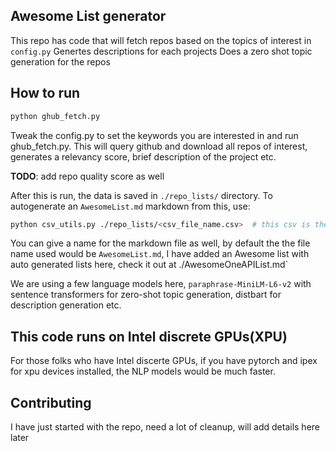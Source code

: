 ## Awesome List generator

This repo has code that will fetch repos based on the topics of interest in `config.py` 
Genertes descriptions for each projects
Does a zero shot topic generation for the repos

## How to run

```bash
python ghub_fetch.py
```

Tweak the config.py to set the keywords you are interested in and run ghub_fetch.py. This will query github and download
all repos of interest, generates a relevancy score, brief description of the project etc. 

**TODO**: add repo quality score as well


After this is run, the data is saved in `./repo_lists/` directory. To autogenerate an `AwesomeList.md` markdown from this, use:


```bash
python csv_utils.py ./repo_lists/<csv_file_name.csv>  # this csv is the file that we got from the previous step
```

You can give a name for the markdown file as well, by default the the file name used would be `AwesomeList.md`, I have added an Awesome list with auto generated lists here, check it out at ./AwesomeOneAPIList.md`

We are using a few language models here, `paraphrase-MiniLM-L6-v2` with sentence transformers for zero-shot topic generation, distbart for description generation etc.

## This code runs on Intel discrete GPUs(XPU)

For those folks who have Intel discerte GPUs, if you have pytorch and ipex for xpu devices installed, the NLP models would be much faster.


## Contributing

I have just started with the repo, need a lot of cleanup, will add details here later


